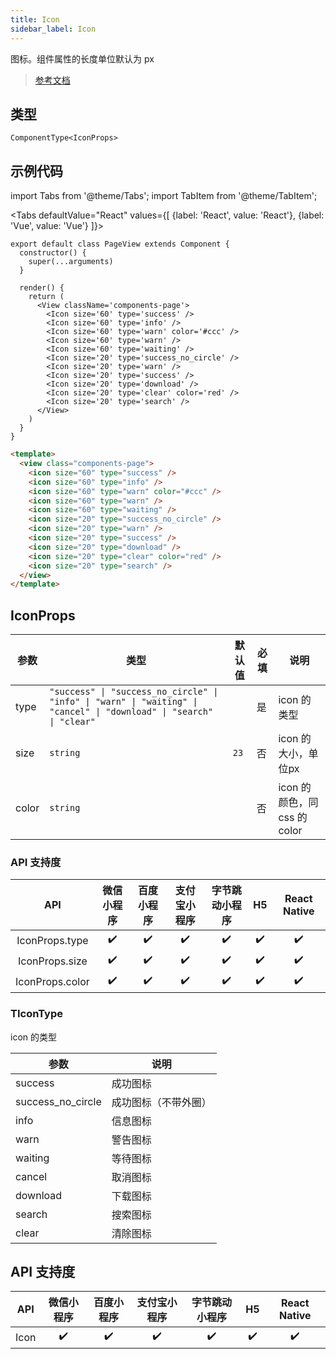 ```yaml
---
title: Icon
sidebar_label: Icon
---
```


图标。组件属性的长度单位默认为 px

> [参考文档](https://developers.weixin.qq.com/miniprogram/dev/component/icon.html)

## 类型

```tsx
ComponentType<IconProps>
```

## 示例代码

import Tabs from '@theme/Tabs';
import TabItem from '@theme/TabItem';

<Tabs
  defaultValue="React"
  values={[
    {label: 'React', value: 'React'},
 {label: 'Vue', value: 'Vue'}
 ]}>
<TabItem value="React">

```tsx
export default class PageView extends Component {
  constructor() {
    super(...arguments)
  }

  render() {
    return (
      <View className='components-page'>
        <Icon size='60' type='success' />
        <Icon size='60' type='info' />
        <Icon size='60' type='warn' color='#ccc' />
        <Icon size='60' type='warn' />
        <Icon size='60' type='waiting' />
        <Icon size='20' type='success_no_circle' />
        <Icon size='20' type='warn' />
        <Icon size='20' type='success' />
        <Icon size='20' type='download' />
        <Icon size='20' type='clear' color='red' />
        <Icon size='20' type='search' />
      </View>
    )
  }
}
```


</TabItem>

<TabItem value="Vue">

```html
<template>
  <view class="components-page">
    <icon size="60" type="success" />
    <icon size="60" type="info" />
    <icon size="60" type="warn" color="#ccc" />
    <icon size="60" type="warn" />
    <icon size="60" type="waiting" />
    <icon size="20" type="success_no_circle" />
    <icon size="20" type="warn" />
    <icon size="20" type="success" />
    <icon size="20" type="download" />
    <icon size="20" type="clear" color="red" />
    <icon size="20" type="search" />
  </view>
</template>
```
  
</TabItem>
</Tabs>

## IconProps

<table>
  <thead>
    <tr>
      <th>参数</th>
      <th>类型</th>
      <th style={{ textAlign: "center"}}>默认值</th>
      <th style={{ textAlign: "center"}}>必填</th>
      <th>说明</th>
    </tr>
  </thead>
  <tbody>
    <tr>
      <td>type</td>
      <td><code>&quot;success&quot; | &quot;success_no_circle&quot; | &quot;info&quot; | &quot;warn&quot; | &quot;waiting&quot; | &quot;cancel&quot; | &quot;download&quot; | &quot;search&quot; | &quot;clear&quot;</code></td>
      <td style={{ textAlign: "center"}}></td>
      <td style={{ textAlign: "center"}}>是</td>
      <td>icon 的类型</td>
    </tr>
    <tr>
      <td>size</td>
      <td><code>string</code></td>
      <td style={{ textAlign: "center"}}><code>23</code></td>
      <td style={{ textAlign: "center"}}>否</td>
      <td>icon 的大小，单位px</td>
    </tr>
    <tr>
      <td>color</td>
      <td><code>string</code></td>
      <td style={{ textAlign: "center"}}></td>
      <td style={{ textAlign: "center"}}>否</td>
      <td>icon 的颜色，同 css 的 color</td>
    </tr>
  </tbody>
</table>

### API 支持度

|       API       | 微信小程序 | 百度小程序 | 支付宝小程序 | 字节跳动小程序 | H5 | React Native |
|:---------------:|:-----:|:-----:|:------:|:-------:|:--:|:------------:|
| IconProps.type  |  ✔️   |  ✔️   |   ✔️   |   ✔️    | ✔️ |      ✔️      |
| IconProps.size  |  ✔️   |  ✔️   |   ✔️   |   ✔️    | ✔️ |      ✔️      |
| IconProps.color |  ✔️   |  ✔️   |   ✔️   |   ✔️    | ✔️ |      ✔️      |

### TIconType

icon 的类型

<table>
  <thead>
    <tr>
      <th>参数</th>
      <th>说明</th>
    </tr>
  </thead>
  <tbody>
    <tr>
      <td>success</td>
      <td>成功图标</td>
    </tr>
    <tr>
      <td>success_no_circle</td>
      <td>成功图标（不带外圈）</td>
    </tr>
    <tr>
      <td>info</td>
      <td>信息图标</td>
    </tr>
    <tr>
      <td>warn</td>
      <td>警告图标</td>
    </tr>
    <tr>
      <td>waiting</td>
      <td>等待图标</td>
    </tr>
    <tr>
      <td>cancel</td>
      <td>取消图标</td>
    </tr>
    <tr>
      <td>download</td>
      <td>下载图标</td>
    </tr>
    <tr>
      <td>search</td>
      <td>搜索图标</td>
    </tr>
    <tr>
      <td>clear</td>
      <td>清除图标</td>
    </tr>
  </tbody>
</table>

## API 支持度

| API  | 微信小程序 | 百度小程序 | 支付宝小程序 | 字节跳动小程序 | H5 | React Native |
|:----:|:-----:|:-----:|:------:|:-------:|:--:|:------------:|
| Icon |  ✔️   |  ✔️   |   ✔️   |   ✔️    | ✔️ |      ✔️      |
